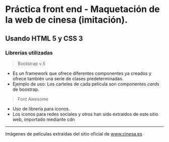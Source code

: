 # Práctica front end - Maquetación de la web de cinesa (imitación).

## Usando HTML 5 y CSS 3

### Librerías utilizadas

>Bootstrap v.5 
- Es un framework que ofrece diferentes componentes ya creados y ofrece también una serie de clases predeterminadas. 
- Ejemplo de uso: Los carteles de cada película son componentes _cards_ de boostrap.

>Font Awesome
- Uso de librería para iconos.
- Los iconos para redes sociales y otros han sido extraídos de este sitio web, importado mediante cdn

***

Imágenes de películas extraídas del sitio oficial de www.cinesa.es
